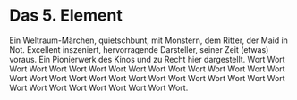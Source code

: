 # Das 5. Element
Ein Weltraum-Märchen, quietschbunt, mit Monstern, dem Ritter, der Maid in Not. Excellent inszeniert, hervorragende Darsteller, seiner Zeit (etwas) voraus. Ein Pionierwerk des Kinos und zu Recht hier dargestellt. Wort Wort Wort Wort Wort Wort Wort Wort Wort Wort Wort Wort Wort Wort Wort Wort Wort Wort Wort Wort Wort Wort Wort Wort Wort Wort Wort Wort Wort Wort Wort Wort Wort Wort Wort Wort Wort Wort Wort.